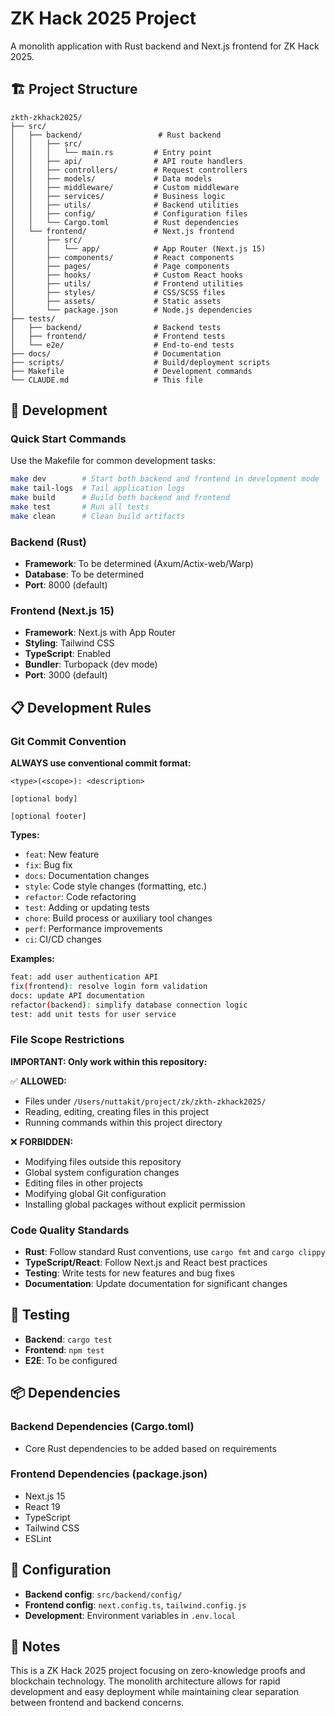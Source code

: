 # ZK Hack 2025 Project

A monolith application with Rust backend and Next.js frontend for ZK Hack 2025.

## 🏗️ Project Structure

```
zkth-zkhack2025/
├── src/
│   ├── backend/                 # Rust backend
│   │   ├── src/
│   │   │   └── main.rs         # Entry point
│   │   ├── api/                # API route handlers
│   │   ├── controllers/        # Request controllers
│   │   ├── models/             # Data models
│   │   ├── middleware/         # Custom middleware
│   │   ├── services/           # Business logic
│   │   ├── utils/              # Backend utilities
│   │   ├── config/             # Configuration files
│   │   └── Cargo.toml          # Rust dependencies
│   └── frontend/               # Next.js frontend
│       ├── src/
│       │   └── app/            # App Router (Next.js 15)
│       ├── components/         # React components
│       ├── pages/              # Page components
│       ├── hooks/              # Custom React hooks
│       ├── utils/              # Frontend utilities
│       ├── styles/             # CSS/SCSS files
│       ├── assets/             # Static assets
│       └── package.json        # Node.js dependencies
├── tests/
│   ├── backend/                # Backend tests
│   ├── frontend/               # Frontend tests
│   └── e2e/                    # End-to-end tests
├── docs/                       # Documentation
├── scripts/                    # Build/deployment scripts
├── Makefile                    # Development commands
└── CLAUDE.md                   # This file
```

## 🚀 Development

### Quick Start Commands

Use the Makefile for common development tasks:

```bash
make dev        # Start both backend and frontend in development mode
make tail-logs  # Tail application logs
make build      # Build both backend and frontend
make test       # Run all tests
make clean      # Clean build artifacts
```

### Backend (Rust)
- **Framework**: To be determined (Axum/Actix-web/Warp)
- **Database**: To be determined
- **Port**: 8000 (default)

### Frontend (Next.js 15)
- **Framework**: Next.js with App Router
- **Styling**: Tailwind CSS
- **TypeScript**: Enabled
- **Bundler**: Turbopack (dev mode)
- **Port**: 3000 (default)

## 📋 Development Rules

### Git Commit Convention

**ALWAYS use conventional commit format:**

```
<type>(<scope>): <description>

[optional body]

[optional footer]
```

**Types:**
- `feat`: New feature
- `fix`: Bug fix
- `docs`: Documentation changes
- `style`: Code style changes (formatting, etc.)
- `refactor`: Code refactoring
- `test`: Adding or updating tests
- `chore`: Build process or auxiliary tool changes
- `perf`: Performance improvements
- `ci`: CI/CD changes

**Examples:**
```bash
feat: add user authentication API
fix(frontend): resolve login form validation
docs: update API documentation
refactor(backend): simplify database connection logic
test: add unit tests for user service
```

### File Scope Restrictions

**IMPORTANT: Only work within this repository:**

✅ **ALLOWED:**
- Files under `/Users/nuttakit/project/zk/zkth-zkhack2025/`
- Reading, editing, creating files in this project
- Running commands within this project directory

❌ **FORBIDDEN:**
- Modifying files outside this repository
- Global system configuration changes
- Editing files in other projects
- Modifying global Git configuration
- Installing global packages without explicit permission

### Code Quality Standards

- **Rust**: Follow standard Rust conventions, use `cargo fmt` and `cargo clippy`
- **TypeScript/React**: Follow Next.js and React best practices
- **Testing**: Write tests for new features and bug fixes
- **Documentation**: Update documentation for significant changes

## 🧪 Testing

- **Backend**: `cargo test`
- **Frontend**: `npm test`
- **E2E**: To be configured

## 📦 Dependencies

### Backend Dependencies (Cargo.toml)
- Core Rust dependencies to be added based on requirements

### Frontend Dependencies (package.json)
- Next.js 15
- React 19
- TypeScript
- Tailwind CSS
- ESLint

## 🔧 Configuration

- **Backend config**: `src/backend/config/`
- **Frontend config**: `next.config.ts`, `tailwind.config.js`
- **Development**: Environment variables in `.env.local`

## 📝 Notes

This is a ZK Hack 2025 project focusing on zero-knowledge proofs and blockchain technology. The monolith architecture allows for rapid development and easy deployment while maintaining clear separation between frontend and backend concerns.